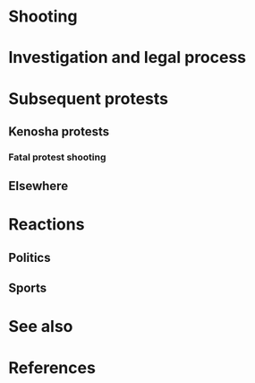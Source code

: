 # 
# Shooting
# Investigation and legal process
# Subsequent protests
## Kenosha protests
### Fatal protest shooting
## Elsewhere
# Reactions
## Politics
## Sports
# See also
# References